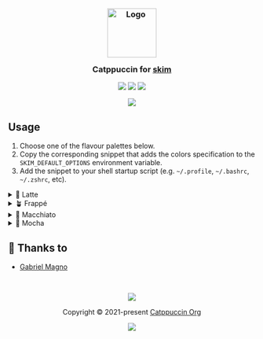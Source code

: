 <h3 align="center">
	<img src="https://raw.githubusercontent.com/catppuccin/catppuccin/main/assets/logos/exports/1544x1544_circle.png" width="100" alt="Logo"/><br/>
	<img src="https://raw.githubusercontent.com/catppuccin/catppuccin/main/assets/misc/transparent.png" height="30" width="0px"/>
	Catppuccin for <a href="https://github.com/lotabout/skim">skim</a>
	<img src="https://raw.githubusercontent.com/catppuccin/catppuccin/main/assets/misc/transparent.png" height="30" width="0px"/>
</h3>

<p align="center">
	<a href="https://github.com/catppuccin/skim/stargazers"><img src="https://img.shields.io/github/stars/gabrielmagno/skim?colorA=363a4f&colorB=b7bdf8&style=for-the-badge"></a>
	<a href="https://github.com/catppuccin/skim/issues"><img src="https://img.shields.io/github/issues/gabrielmagno/skim?colorA=363a4f&colorB=f5a97f&style=for-the-badge"></a>
	<a href="https://github.com/catppuccin/skim/contributors"><img src="https://img.shields.io/github/contributors/gabrielmagno/skim?colorA=363a4f&colorB=a6da95&style=for-the-badge"></a>
</p>

<p align="center">
	<img src="./assets/preview.webp"/>
</p>

## Usage

1. Choose one of the flavour palettes below.
2. Copy the corresponding snippet that adds the colors specification to the `SKIM_DEFAULT_OPTIONS` environment variable.
3. Add the snippet to your shell startup script (e.g. `~/.profile`, `~/.bashrc`, `~/.zshrc`, etc).

<details>
<summary>🌻 Latte</summary>

bash/zsh:
```sh
export SKIM_DEFAULT_OPTIONS="$SKIM_DEFAULT_OPTIONS \
--color=fg:#4c4f69,bg:#eff1f5,matched:#ccd0da,matched_bg:#dd7878,current:#4c4f69,current_bg:#bcc0cc,current_match:#eff1f5,current_match_bg:#dc8a78,spinner:#40a02b,info:#8839ef,prompt:#1e66f5,cursor:#d20f39,selected:#e64553,header:#179299,border:#9ca0b0"
```

fish:
```fish
set -xa SKIM_DEFAULT_OPTIONS  \
  "--color=fg:#4c4f69,bg:#eff1f5,matched:#ccd0da,matched_bg:#dd7878,current:#4c4f69,current_bg:#bcc0cc,current_match:#eff1f5,current_match_bg:#dc8a78,spinner:#40a02b,info:#8839ef,prompt:#1e66f5,cursor:#d20f39,selected:#e64553,header:#179299,border:#9ca0b0"
```

<img src="assets/latte.webp"/>

</details>

<details>
<summary>🪴 Frappé</summary>

bash/zsh:
```sh
export SKIM_DEFAULT_OPTIONS="$SKIM_DEFAULT_OPTIONS \
--color=fg:#c6d0f5,bg:#303446,matched:#414559,matched_bg:#eebebe,current:#c6d0f5,current_bg:#51576d,current_match:#303446,current_match_bg:#f2d5cf,spinner:#a6d189,info:#ca9ee6,prompt:#8caaee,cursor:#e78284,selected:#ea999c,header:#81c8be,border:#737994"
```

fish:
```fish
set -xa SKIM_DEFAULT_OPTIONS  \
  "--color=fg:#c6d0f5,bg:#303446,matched:#414559,matched_bg:#eebebe,current:#c6d0f5,current_bg:#51576d,current_match:#303446,current_match_bg:#f2d5cf,spinner:#a6d189,info:#ca9ee6,prompt:#8caaee,cursor:#e78284,selected:#ea999c,header:#81c8be,border:#737994"
```

<img src="assets/frappe.webp"/>

</details>

<details>
<summary>🌺 Macchiato</summary>

bash/zsh:
```sh
export SKIM_DEFAULT_OPTIONS="$SKIM_DEFAULT_OPTIONS \
--color=fg:#cad3f5,bg:#24273a,matched:#363a4f,matched_bg:#f0c6c6,current:#cad3f5,current_bg:#494d64,current_match:#24273a,current_match_bg:#f4dbd6,spinner:#a6da95,info:#c6a0f6,prompt:#8aadf4,cursor:#ed8796,selected:#ee99a0,header:#8bd5ca,border:#6e738d"
```

fish:
```fish
set -xa SKIM_DEFAULT_OPTIONS  \
  "--color=fg:#cad3f5,bg:#24273a,matched:#363a4f,matched_bg:#f0c6c6,current:#cad3f5,current_bg:#494d64,current_match:#24273a,current_match_bg:#f4dbd6,spinner:#a6da95,info:#c6a0f6,prompt:#8aadf4,cursor:#ed8796,selected:#ee99a0,header:#8bd5ca,border:#6e738d"
```

<img src="assets/macchiato.webp"/>

</details>

<details>
<summary>🌿 Mocha</summary>

bash/zsh:
```sh
export SKIM_DEFAULT_OPTIONS="$SKIM_DEFAULT_OPTIONS \
--color=fg:#cdd6f4,bg:#1e1e2e,matched:#313244,matched_bg:#f2cdcd,current:#cdd6f4,current_bg:#45475a,current_match:#1e1e2e,current_match_bg:#f5e0dc,spinner:#a6e3a1,info:#cba6f7,prompt:#89b4fa,cursor:#f38ba8,selected:#eba0ac,header:#94e2d5,border:#6c7086"
```

fish:
```fish
set -xa SKIM_DEFAULT_OPTIONS  \
  "--color=fg:#cdd6f4,bg:#1e1e2e,matched:#313244,matched_bg:#f2cdcd,current:#cdd6f4,current_bg:#45475a,current_match:#1e1e2e,current_match_bg:#f5e0dc,spinner:#a6e3a1,info:#cba6f7,prompt:#89b4fa,cursor:#f38ba8,selected:#eba0ac,header:#94e2d5,border:#6c7086"
```

<img src="assets/mocha.webp"/>

</details>

## 💝 Thanks to

- [Gabriel Magno](https://github.com/gabrielmagno)

&nbsp;

<p align="center">
	<img src="https://raw.githubusercontent.com/catppuccin/catppuccin/main/assets/footers/gray0_ctp_on_line.svg?sanitize=true" />
</p>

<p align="center">
	Copyright &copy; 2021-present <a href="https://github.com/catppuccin" target="_blank">Catppuccin Org</a>
</p>

<p align="center">
	<a href="https://github.com/catppuccin/catppuccin/blob/main/LICENSE"><img src="https://img.shields.io/static/v1.svg?style=for-the-badge&label=License&message=MIT&logoColor=d9e0ee&colorA=363a4f&colorB=b7bdf8"/></a>
</p>
